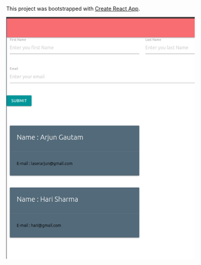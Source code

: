 This project was bootstrapped with [Create React App](https://github.com/facebook/create-react-app).

<code><img src="https://raw.githubusercontent.com/arjun-sudo/crm/master/assets/img.png"></code>

